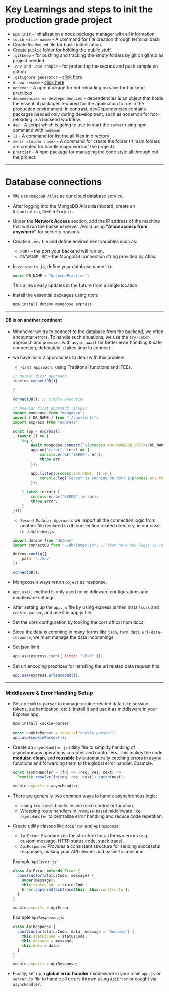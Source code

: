 # Key Learnings and steps to init the production grade project
- `npm init` - Initialization a node package manager with all information   
- `touch <file name>` - A command for file creation through terminal bash 
- Create `Readme.md` file for basic initialization.
- Create `public` folder for holding the public stuff.  
- `.gitkeep` - for pushing and tracking the empty folders by git on github as project needed
- `.env and .env.sample` - for protecting the secrets and push sample on github
- `.gitignore generator` - [click here](https://mrkandreev.name/snippets/gitignore-generator/)
- `A new resume` - [click here](https://mrkandreev.name)
- `nodemon` - A npm package for hot reloading on save for backend practices
- `dependencies vs devDependencies` - dependencies is an object that holds the essential packages required for the application to run in the production environment. In contrast, devDependencies contains packages needed only during development, such as nodemon for hot-reloading in a backend workflow. 
- `dev` - A script which is going to use to start the `server` using npm command with `nodemon`
- `ls` - A command for list the all files in directory 
- `mkdir <folder name>` - A command for create the folder (4 main folders are created for handle major work of the project). 
- `prettier` - A npm package for managing the code style all through out the project. 

---- 

# Database connections 

* We use `MongoDB Atlas` as our cloud database service.

* After logging into the MongoDB Atlas dashboard, create an `Organization`, then a `Project`.

* Under the **Network Access** section, add the IP address of the machine that will run the backend server. Avoid using **"Allow access from anywhere"** for security reasons.

* Create a `.env` file and define environment variables such as:

  * `PORT` – the port your backend will run on.
  * `DATABASE_URI` – the MongoDB connection string provided by Atlas.

* In `constants.js`, define your database name like:

  ```js
  const DB_NAME = "backendPractice";
  ```

  This allows easy updates in the future from a single location.

* Install the essential packages using npm:

  ```bash
  npm install dotenv mongoose express
  ```

---
#### DB is on another continent 
- Whenever we try to connect to the database from the backend, we often encounter errors. To handle such situations, we use the `try-catch` approach and `promises` with `async await` for better error handling & safe connection, defenately it takes time to connect .
- we have main 2 approaches to deail with this problem. 
    - `First Approach:` using Traditonal functions and IFEEs. 

    ```javascript   
    // Normal first approach 
    functon connectDB(){

    }

    connectDB(); // simple execution 
    ```

    ```javascript   
    // Modular first approach (IFEEs) 
    import mongoose from "mongoose";
    import { DB_NAME } from "./constants";
    import express from "express";

    const app = express();
    ; (async () => {
        try {
            await mongoose.connect(`${process.env.MONGODB_URI}/${DB_NAME}`)
            app.on("error", (err) => {
                console.error("ERROR", err);
                throw err;
            }); 

            app.listen(process.env.PORT, () => {
                console.log(`Server is running on port ${process.env.PORT}`);
            });
            
        } catch (error) {
            console.error("ERROR", error);
            throw error; 
        }
    })()
    ```

    - `Second Modular Approach`: we import all the connection logic from another file declared in db connection related directory, in our case is `./db/index,js`.
  
    ```javascript 
    import dotenv from "dotenv"
    import connectDB from "./db/index.js"; // from here the logic is imported 

    dotenv.config({
        path: './env'
    })

    connectDB(); 

    ```
- Mongoose always return `object` as response. 
- `app.use()` method is only used for middleware configurations and middleware settings. 
- After setting up the `app.js` file by using express.js then install `cors` and `cookie-parser`, and use it in app.js file. 
- Set the cors configuration by looking the cors offical npm docs.
- Since the data is comming in many forms like `json`, `form data`, `url-data-response`, we must manage the data incommings. 
- Set json limit 
    ```js
    app.use(express.json({ limit: "20kb" })); 
    ```
- Set url encoding practices for handling the url related data request hits.
    ```js
    app.use(express.urlencoded()); 
    ```
---
### **Middleware & Error Handling Setup**

* Set up `cookie-parser` to manage cookie-related data (like session tokens, authentication, etc.). Install it and use it as middleware in your Express app:

  ```bash
  npm install cookie-parser
  ```

  ```js
  const cookieParser = require("cookie-parser");
  app.use(cookieParser());
  ```

* Create an `asyncHandler.js` utility file to simplify handling of asynchronous operations in routes and controllers. This makes the code **modular**, **clean**, and **reusable** by automatically catching errors in async functions and forwarding them to the global error handler.
  Example:

  ```js
  const asyncHandler = (fn) => (req, res, next) =>
    Promise.resolve(fn(req, res, next)).catch(next);

  module.exports = asyncHandler;
  ```

* There are generally two common ways to handle asynchronous logic:

  * Using `try-catch` blocks inside each controller function.
  * Wrapping route handlers in `Promise-based` middleware like `asyncHandler` to centralize error handling and reduce code repetition.

* Create utility classes like `ApiError` and `ApiResponse`:

  * `ApiError`: Standardizes the structure for all thrown errors (e.g., custom message, HTTP status code, stack trace).
  * `ApiResponse`: Provides a consistent structure for sending successful responses, making your API cleaner and easier to consume.

  Example `ApiError.js`:

  ```js
  class ApiError extends Error {
    constructor(statusCode, message) {
      super(message);
      this.statusCode = statusCode;
      Error.captureStackTrace(this, this.constructor);
    }
  }

  module.exports = ApiError;
  ```

  Example `ApiResponse.js`:

  ```js
  class ApiResponse {
    constructor(statusCode, data, message = "Success") {
      this.statusCode = statusCode;
      this.message = message;
      this.data = data;
    }
  }

  module.exports = ApiResponse;
  ```

* Finally, set up a **global error handler** middleware in your main `app.js` or `server.js` file to handle all errors thrown using `ApiError` or caught via `asyncHandler`.

